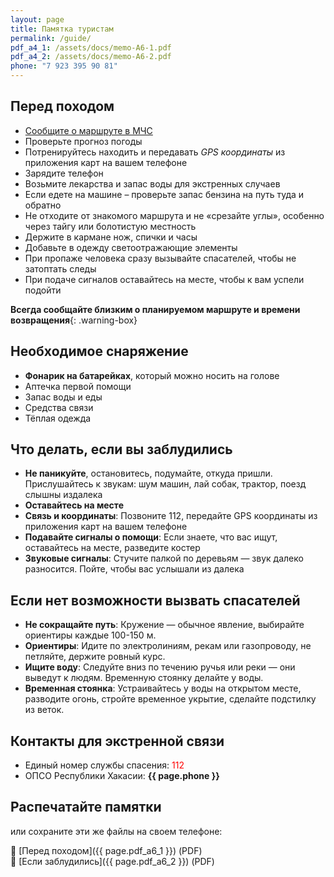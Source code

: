 ```yaml
---
layout: page
title: Памятка туристам
permalink: /guide/
pdf_a4_1: /assets/docs/memo-A6-1.pdf
pdf_a4_2: /assets/docs/memo-A6-2.pdf
phone: "7 923 395 90 81"
---
```


## Перед походом

- [Сообщите о маршруте в МЧС](https://19.mchs.gov.ru/deyatelnost/poleznaya-informaciya/registraciya-turisticheskih-grupp)
- Проверьте прогноз погоды
- Потренируйтесь находить и передавать _GPS координаты_ из приложения карт на вашем телефоне
- Зарядите телефон
- Возьмите лекарства и запас воды для экстренных случаев
- Если едете на машине – проверьте запас бензина на путь туда и обратно
- Не отходите от знакомого маршрута и не «срезайте углы», особенно через тайгу или болотистую местность
- Держите в кармане нож, спички и часы
- Добавьте в одежду светоотражающие элементы
- При пропаже человека сразу вызывайте спасателей, чтобы не затоптать следы
- При подаче сигналов оставайтесь на месте, чтобы к вам успели подойти

**Всегда сообщайте близким о планируемом маршруте и времени возвращения**{: .warning-box}

## Необходимое снаряжение

- __Фонарик на батарейках__, который можно носить на голове
- Аптечка первой помощи
- Запас воды и еды
- Средства связи
- Тёплая одежда

## Что делать, если вы заблудились

- **Не паникуйте**, остановитесь, подумайте, откуда пришли. Прислушайтесь к звукам: шум машин, лай собак, трактор, поезд слышны издалека
- **Оставайтесь на месте**
- **Связь и координаты**: Позвоните 112, передайте GPS координаты из приложения карт на вашем телефоне
- **Подавайте сигналы о помощи**: Если знаете, что вас ищут, оставайтесь на месте, разведите костер
- **Звуковые сигналы**: Стучите палкой по деревьям — звук далеко разносится. Пойте, чтобы вас услышали из далека

## Если нет возможности вызвать спасателей

- **Не сокращайте путь**: Кружение — обычное явление, выбирайте ориентиры каждые 100-150 м.
- **Ориентиры**: Идите по электролиниям, рекам или газопроводу, не петляйте, держите ровный курс.
- **Ищите воду**: Следуйте вниз по течению ручья или реки — они выведут к людям. Временную стоянку делайте у воды.
- **Временная стоянка**: Устраивайтесь у воды на открытом месте, разводите огонь, стройте временное укрытие, сделайте подстилку из веток.

## Контакты для экстренной связи

- Единый номер службы спасения: <span style="color:red">112</span>
- ОПСО Республики Хакасии: **{{ page.phone }}**

## Распечатайте памятки

или сохраните эти же файлы на своем телефоне:

📄 [Перед походом]({{ page.pdf_a6_1 }}) (PDF)  
📄 [Если заблудились]({{ page.pdf_a6_2 }}) (PDF)
